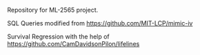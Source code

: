 Repository for ML-2565 project.

SQL Queries modified from https://github.com/MIT-LCP/mimic-iv

Survival Regression with the help of https://github.com/CamDavidsonPilon/lifelines
